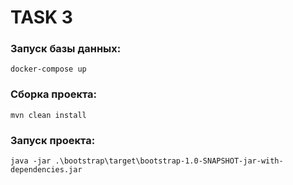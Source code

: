 # TASK 3

### Запуск базы данных:
```
docker-compose up
```

### Сборка проекта:
```
mvn clean install
```
### Запуск проекта:
```
java -jar .\bootstrap\target\bootstrap-1.0-SNAPSHOT-jar-with-dependencies.jar
```